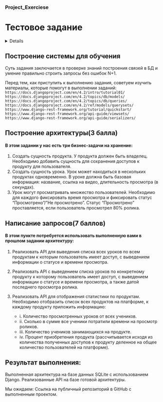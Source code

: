 ### Project_Exerciese

# Тестовое задание

<details>
   
   * время выполнения ~ 8 часов для junior уровня
   
   * срок сдачи - в течение 4 дней
</details>


## Построение системы для обучения
Суть задания заключается в проверке знаний построения связей в БД и умение правильно строить запросы без ошибок N+1.

Перед тем, как приступить к выполнению задания, советуем изучить материалы, которые помогут в выполнении заданий:
`https://docs.djangoproject.com/en/4.2/intro/tutorial01/`
`https://docs.djangoproject.com/en/4.2/topics/db/models/`
`https://docs.djangoproject.com/en/4.2/topics/db/queries/`
`https://docs.djangoproject.com/en/4.2/ref/models/querysets/`
`https://www.django-rest-framework.org/tutorial/quickstart/`
`https://www.django-rest-framework.org/api-guide/viewsets/`
`https://www.django-rest-framework.org/api-guide/serializers/`


## Построение архитектуры(3 балла)
#### В этом задании у нас есть три бизнес-задачи на хранение:
1. Создать сущность продукта. У продукта должен быть владелец. Необходимо добавить сущность для сохранения доступов к продукту для пользователя.
2. Создать сущность урока. Урок может находиться в нескольких продуктах одновременно. В уроке должна быть базовая информация: название, ссылка на видео, длительность просмотра (в секундах).
3. Урок могут просматривать множество пользователей. Необходимо для каждого фиксировать время просмотра и фиксировать статус “Просмотрено”/”Не просмотрено”. Статус “Просмотрено” проставляется, если пользователь просмотрел 80% ролика.

## Написание запросов(7 баллов)
#### В этом пункте потребуется использовать выполненную вами в прошлом задании архитектуру:
1. Реализовать API для выведения списка всех уроков по всем продуктам к которым пользователь имеет доступ, с выведением информации о статусе и времени просмотра.
2. Реализовать API с выведением списка уроков по конкретному продукту к которому пользователь имеет доступ, с выведением информации о статусе и времени просмотра, а также датой последнего просмотра ролика.
3. Реализовать API для отображения статистики по продуктам. Необходимо отобразить список всех продуктов на платформе, к каждому продукту приложить информацию:
   
   - i. Количество просмотренных уроков от всех учеников.
   - ii. Сколько в сумме все ученики потратили времени на просмотр роликов.
   - iii. Количество учеников занимающихся на продукте.
   - iv. Процент приобретения продукта (рассчитывается исходя из количества полученных доступов к продукту деленное на общее количество пользователей на платформе).


## Результат выполнения:
Выполненная архитектура на базе данных SQLite с использованием Django.
Реализованные API на базе готовой архитектуры.


Мы ожидаем: 
Ссылка на публичный репозиторий в GitHub с выполненным проектом.
